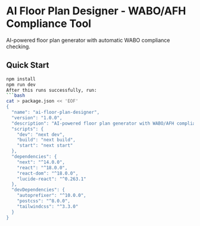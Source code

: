 # AI Floor Plan Designer - WABO/AFH Compliance Tool

AI-powered floor plan generator with automatic WABO compliance checking.

## Quick Start
```bash
npm install
npm run dev
After this runs successfully, run:
```bash
cat > package.json << 'EOF'
{
  "name": "ai-floor-plan-designer",
  "version": "1.0.0",
  "description": "AI-powered floor plan generator with WABO/AFH compliance checking",
  "scripts": {
    "dev": "next dev",
    "build": "next build",
    "start": "next start"
  },
  "dependencies": {
    "next": "^14.0.0",
    "react": "^18.0.0",
    "react-dom": "^18.0.0",
    "lucide-react": "^0.263.1"
  },
  "devDependencies": {
    "autoprefixer": "^10.0.0",
    "postcss": "^8.0.0",
    "tailwindcss": "^3.3.0"
  }
}
